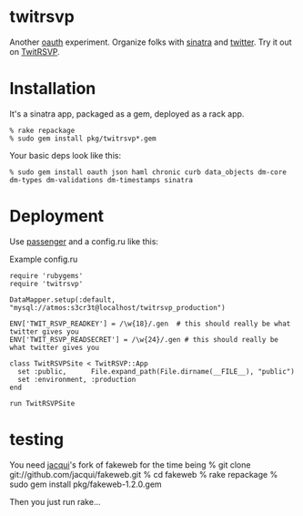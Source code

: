 twitrsvp
========
Another [oauth][oauth] experiment.  Organize folks with [sinatra][sinatra] and [twitter][twitter].  Try it out on [TwitRSVP][twitrsvp].

Installation
============
It's a sinatra app, packaged as a gem, deployed as a rack app.

    % rake repackage
    % sudo gem install pkg/twitrsvp*.gem

Your basic deps look like this:

    % sudo gem install oauth json haml chronic curb data_objects dm-core dm-types dm-validations dm-timestamps sinatra

Deployment
==========
Use [passenger][passenger] and a config.ru like this:

Example config.ru

    require 'rubygems'
    require 'twitrsvp'

    DataMapper.setup(:default, "mysql://atmos:s3cr3t@localhost/twitrsvp_production")

    ENV['TWIT_RSVP_READKEY'] = /\w{18}/.gen  # this should really be what twitter gives you
    ENV['TWIT_RSVP_READSECRET'] = /\w{24}/.gen # this should really be what twitter gives you

    class TwitRSVPSite < TwitRSVP::App
      set :public,      File.expand_path(File.dirname(__FILE__), "public")
      set :environment, :production
    end

    run TwitRSVPSite

testing
=======
You need [jacqui][jacqui]'s fork of fakeweb for the time being
    % git clone git://github.com/jacqui/fakeweb.git
    % cd fakeweb
    % rake repackage
    % sudo gem install pkg/fakeweb-1.2.0.gem

Then you just run rake...

[jacqui]: http://github.com/jacqui
[sinatra]: http://www.sinatrarb.com
[twitrsvp]: http://twitrsvp.com
[twitter]: http://twitter.com
[oauth]: http://oauth.net
[passenger]: http://modrails.com
